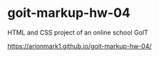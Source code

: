 # goit-markup-hw-04

HTML and CSS project of an online school GoIT

https://arionmark1.github.io/goit-markup-hw-04/

